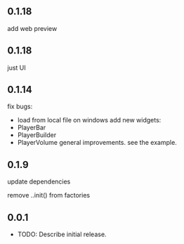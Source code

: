 ## 0.1.18

add web preview

## 0.1.18

just UI

## 0.1.14
fix bugs:
- load from local file on windows
add new widgets:
- PlayerBar
- PlayerBuilder
- PlayerVolume
general improvements.
see the example.
## 0.1.9

update dependencies

remove ..init() from factories

## 0.0.1

* TODO: Describe initial release.
